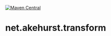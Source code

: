 [![Maven Central](https://maven-badges.herokuapp.com/maven-central/net.akehurst.transform/binary/badge.svg?style=plastic)](https://maven-badges.herokuapp.com/maven-central/net.akehurst.transform/binary)

net.akehurst.transform
======================
